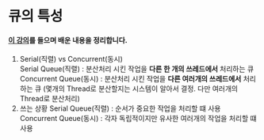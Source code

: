 # 큐의 특성

#### [이 강의](https://inf.run/pQ7u)를 들으며 배운 내용을 정리합니다.

1. Serial(직렬) vs Concurrent(동시)    
Serial Queue(직렬) : 분산처리 시킨 작업을 <b>다른 한 개의 쓰레드에서</b> 처리하는 큐  
Concurrent Queue(동시) : 분산처리 시킨 작업을 <b>다른 여러개의 쓰레드에서</b> 처리하는 큐 
(몇개의 Thread로 분산할지는 시스템이 알아서 결정. 다만 여러개의 Thread로 분산처리)    
2. 쓰는 상황
Serial Queue(직렬) : 순서가 중요한 작업을 처리할 떄 사용
Concurrent Queue(동시) : 각자 독립적이지만 유사한 여러개의 작업을 처리할 떄 사용